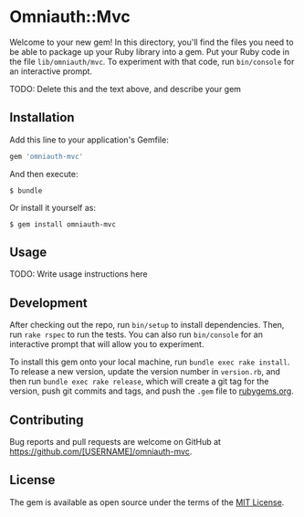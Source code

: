 # Omniauth::Mvc

Welcome to your new gem! In this directory, you'll find the files you need to be able to package up your Ruby library into a gem. Put your Ruby code in the file `lib/omniauth/mvc`. To experiment with that code, run `bin/console` for an interactive prompt.

TODO: Delete this and the text above, and describe your gem

## Installation

Add this line to your application's Gemfile:

```ruby
gem 'omniauth-mvc'
```

And then execute:

    $ bundle

Or install it yourself as:

    $ gem install omniauth-mvc

## Usage

TODO: Write usage instructions here

## Development

After checking out the repo, run `bin/setup` to install dependencies. Then, run `rake rspec` to run the tests. You can also run `bin/console` for an interactive prompt that will allow you to experiment.

To install this gem onto your local machine, run `bundle exec rake install`. To release a new version, update the version number in `version.rb`, and then run `bundle exec rake release`, which will create a git tag for the version, push git commits and tags, and push the `.gem` file to [rubygems.org](https://rubygems.org).

## Contributing

Bug reports and pull requests are welcome on GitHub at https://github.com/[USERNAME]/omniauth-mvc.


## License

The gem is available as open source under the terms of the [MIT License](http://opensource.org/licenses/MIT).

